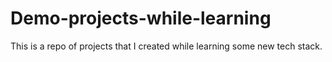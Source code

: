# Demo-projects-while-learning
This is a repo of projects that I created while learning some new tech stack.
